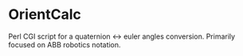 # OrientCalc
Perl CGI script for a quaternion &lt;-> euler angles conversion. Primarily focused on ABB robotics notation.
